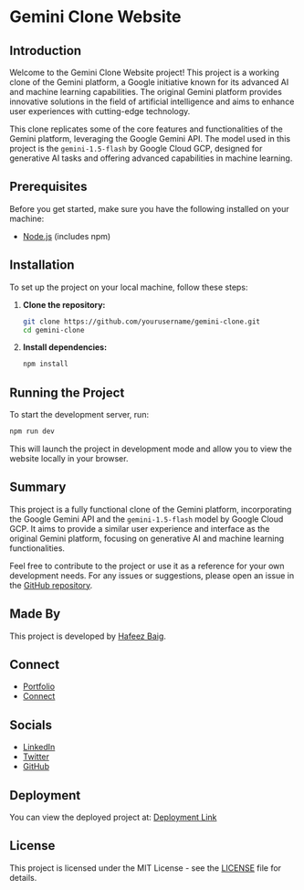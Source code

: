 # Gemini Clone Website

## Introduction

Welcome to the Gemini Clone Website project! This project is a working clone of the Gemini platform, a Google initiative known for its advanced AI and machine learning capabilities. The original Gemini platform provides innovative solutions in the field of artificial intelligence and aims to enhance user experiences with cutting-edge technology.

This clone replicates some of the core features and functionalities of the Gemini platform, leveraging the Google Gemini API. The model used in this project is the `gemini-1.5-flash` by Google Cloud GCP, designed for generative AI tasks and offering advanced capabilities in machine learning.

## Prerequisites

Before you get started, make sure you have the following installed on your machine:

- [Node.js](https://nodejs.org/) (includes npm)

## Installation

To set up the project on your local machine, follow these steps:

1. **Clone the repository:**

   ```bash
   git clone https://github.com/yourusername/gemini-clone.git
   cd gemini-clone
   ```

2. **Install dependencies:**

   ```bash
   npm install
   ```

## Running the Project

To start the development server, run:

```bash
npm run dev
```

This will launch the project in development mode and allow you to view the website locally in your browser.

## Summary

This project is a fully functional clone of the Gemini platform, incorporating the Google Gemini API and the `gemini-1.5-flash` model by Google Cloud GCP. It aims to provide a similar user experience and interface as the original Gemini platform, focusing on generative AI and machine learning functionalities.

Feel free to contribute to the project or use it as a reference for your own development needs. For any issues or suggestions, please open an issue in the [GitHub repository](https://github.com/yourusername/gemini-clone/issues).

## Made By

This project is developed by [Hafeez Baig](https://www.hafeezbaig.in).

## Connect

- [Portfolio](https://www.hafeezbaig.in)
- [Connect](https://connect.hafeezbaig.in)

## Socials

- [LinkedIn](https://www.linkedin.com/in/hafeezbaig)
- [Twitter](https://twitter.com/hafeezbaig)
- [GitHub](https://github.com/hafeezbaig)

## Deployment

You can view the deployed project at: [Deployment Link](https://www.deployment-link.com)

## License

This project is licensed under the MIT License - see the [LICENSE](LICENSE) file for details.